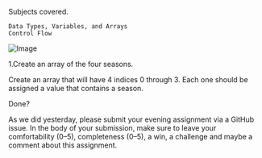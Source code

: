 Subjects covered.

	Data Types, Variables, and Arrays
	Control Flow

![Image](https://image.freepik.com/free-vector/four-seasons-with-tree-landscape_62147501855.jpg)

1.Create an array of the four seasons.

Create an array that will have 4 indices 0 through 3. 
Each one should be assigned a value that contains a season.


Done?

As we did yesterday, please submit your evening assignment via a GitHub issue. In the body of your submission, make sure to leave your comfortability (0–5), completeness (0–5), a win, a challenge and maybe a comment about this assignment.
